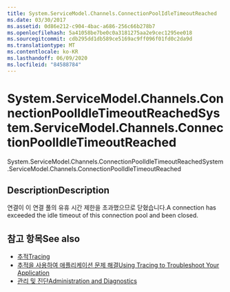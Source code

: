 ```yaml
---
title: System.ServiceModel.Channels.ConnectionPoolIdleTimeoutReached
ms.date: 03/30/2017
ms.assetid: 0d86e212-c904-4bac-a686-256c66b278b7
ms.openlocfilehash: 5a41058be7be0c0a3181275aa2e9cec1295ee018
ms.sourcegitcommit: cdb295dd1db589ce5169ac9ff096f01fd0c2da9d
ms.translationtype: MT
ms.contentlocale: ko-KR
ms.lasthandoff: 06/09/2020
ms.locfileid: "84588784"
---
```

# <a name="systemservicemodelchannelsconnectionpoolidletimeoutreached"></a><span data-ttu-id="1c2c0-102">System.ServiceModel.Channels.ConnectionPoolIdleTimeoutReached</span><span class="sxs-lookup"><span data-stu-id="1c2c0-102">System.ServiceModel.Channels.ConnectionPoolIdleTimeoutReached</span></span>
<span data-ttu-id="1c2c0-103">System.ServiceModel.Channels.ConnectionPoolIdleTimeoutReached</span><span class="sxs-lookup"><span data-stu-id="1c2c0-103">System.ServiceModel.Channels.ConnectionPoolIdleTimeoutReached</span></span>  
  
## <a name="description"></a><span data-ttu-id="1c2c0-104">Description</span><span class="sxs-lookup"><span data-stu-id="1c2c0-104">Description</span></span>  
 <span data-ttu-id="1c2c0-105">연결이 이 연결 풀의 유휴 시간 제한을 초과했으므로 닫혔습니다.</span><span class="sxs-lookup"><span data-stu-id="1c2c0-105">A connection has exceeded the idle timeout of this connection pool and been closed.</span></span>  
  
## <a name="see-also"></a><span data-ttu-id="1c2c0-106">참고 항목</span><span class="sxs-lookup"><span data-stu-id="1c2c0-106">See also</span></span>

- [<span data-ttu-id="1c2c0-107">추적</span><span class="sxs-lookup"><span data-stu-id="1c2c0-107">Tracing</span></span>](index.md)
- [<span data-ttu-id="1c2c0-108">추적을 사용하여 애플리케이션 문제 해결</span><span class="sxs-lookup"><span data-stu-id="1c2c0-108">Using Tracing to Troubleshoot Your Application</span></span>](using-tracing-to-troubleshoot-your-application.md)
- [<span data-ttu-id="1c2c0-109">관리 및 진단</span><span class="sxs-lookup"><span data-stu-id="1c2c0-109">Administration and Diagnostics</span></span>](../index.md)
